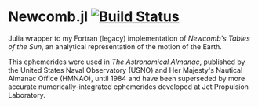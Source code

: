 # Newcomb.jl [![Build Status](https://travis-ci.com/mkretlow/Newcomb.jl.svg?branch=master)](https://travis-ci.com/mkretlow/Newcomb.jl)
Julia wrapper to my Fortran (legacy) implementation of *Newcomb's Tables of the Sun*, an analytical representation of the motion of the Earth.

This ephemerides were used in *The Astronomical Almanac*, published by the United States Naval Observatory (USNO) and Her Majesty's Nautical Almanac Office (HMNAO), until 1984 and have been superseded by more accurate numerically-integrated ephemerides developed at Jet Propulsion Laboratory.
